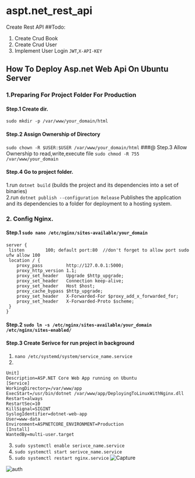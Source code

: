 # aspt.net_rest_api
Create Rest API
##Todo: <br>
1. Create Crud Book <br>
2. Create Crud User <br>
3. Implement User Login `JWT`,`X-API-KEY`

## How To Deploy Asp.net Web Api On Ubuntu Server

### 1.Preparing For Project Folder For Production

#### Step.1 Create dir.
`sudo mkdir -p /var/www/your_domain/html`
#### Step.2 Assign Ownership of Directory
`sudo chown -R $USER:$USER /var/www/your_domain/html`
###@ Step.3 Allow Ownership to read,write,execute file
`sudo chmod -R 755 /var/www/your_domain`
#### Step.4 Go to project folder. 
  1.run `dotnet build`  (builds the project and its dependencies into a set of binaries) </br>
  2.run `dotnet publish --configuration Release` Publishes the application and its dependencies to a folder for deployment to a hosting 
     system.
 ### 2. Config Nginx.
#### Step.1 `sudo nano /etc/nginx/sites-available/your_domain` 
    server {
     listen        100; default port:80  //don't forget to allow port sudo ufw allow 100
     location / {
        proxy_pass         http://127.0.0.1:5000;
        proxy_http_version 1.1;
        proxy_set_header   Upgrade $http_upgrade;
        proxy_set_header   Connection keep-alive;
        proxy_set_header   Host $host;
        proxy_cache_bypass $http_upgrade;
        proxy_set_header   X-Forwarded-For $proxy_add_x_forwarded_for;
        proxy_set_header   X-Forwarded-Proto $scheme;
     }
    }
#### Step.2 `sudo ln -s /etc/nginx/sites-available/your_domain /etc/nginx/sites-enabled/`
#### Step.3 Create Serivce for run project in background
 1. `nano /etc/systemd/system/service_name.service`
 2.  </br>
    Unit]
    Description=ASP.NET Core Web App running on Ubuntu
    [Service]
    WorkingDirectory=/var/www/app
    ExecStart=/usr/bin/dotnet /var/www/app/DeployingToLinuxWithNginx.dll
    Restart=always
    RestartSec=10
    KillSignal=SIGINT
    SyslogIdentifier=dotnet-web-app
    User=www-data
    Environment=ASPNETCORE_ENVIRONMENT=Production
    [Install]
    WantedBy=multi-user.target
  3. `sudo systemctl enable serivce_name.service`
  4. `sudo systemctl start serivce_name.service`
  5. `sudo systemctl restart nginx.service`
![Capture](https://github.com/Rofak/aspt.net_rest_api/assets/55318711/fc9095e6-83d7-4851-9f5b-2decd10512c2)
 
![auth](https://github.com/Rofak/aspt.net_rest_api/assets/55318711/7f83b5d2-a181-47f9-9afd-1d6deffc0e15)
